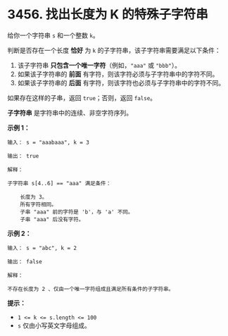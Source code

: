 # 3456. 找出长度为 K 的特殊子字符串

给你一个字符串 `s` 和一个整数 `k`。

判断是否存在一个长度 **恰好** 为 `k` 的子字符串，该子字符串需要满足以下条件：

1. 该子字符串 **只包含一个唯一字符**（例如，`"aaa"` 或 `"bbb"`）。
2. 如果该子字符串的 **前面** 有字符，则该字符必须与子字符串中的字符不同。
3. 如果该子字符串的 **后面** 有字符，则该字符也必须与子字符串中的字符不同。

如果存在这样的子串，返回 `true`；否则，返回 `false`。

**子字符串** 是字符串中的连续、非空字符序列。

**示例 1：**

```()
输入： s = "aaabaaa", k = 3

输出： true

解释：

子字符串 s[4..6] == "aaa" 满足条件：

    长度为 3。
    所有字符相同。
    子串 "aaa" 前的字符是 'b'，与 'a' 不同。
    子串 "aaa" 后没有字符。
```

**示例 2：**

```()
输入： s = "abc", k = 2

输出： false

解释：

不存在长度为 2 、仅由一个唯一字符组成且满足所有条件的子字符串。
```

**提示：**

- `1 <= k <= s.length <= 100`
- `s` 仅由小写英文字母组成。

